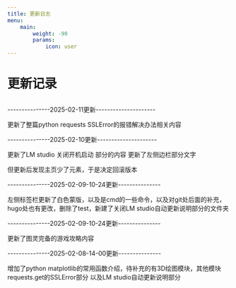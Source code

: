 ```yaml
---
title: 更新日志
menu:
    main: 
        weight: -90
        params:
            icon: user
---
```


# 更新记录
## 
## 
---------------2025-02-11更新---------------------

更新了整篇python requests SSLError的报错解决办法相关内容

---------------2025-02-10更新---------------------

更新了LM studio 关闭开机启动 部分的内容
更新了左侧边栏部分文字

但更新后发现主页少了元素，于是决定回滚版本

---------------2025-02-09-10-24更新---------------

左侧标签栏更新了白色蒙版，以及是cmd的一些命令，以及对git处后面的补充，hugo处也有更改，删除了test，新建了关闭LM studio自动更新说明部分的文件夹

---------------2025-02-09-10-24更新---------------

更新了图灵完备的游戏攻略内容

---------------2025-02-08-14-00更新---------------

增加了python matplotlib的常用函数介绍，待补充的有3D绘图模块，其他模块requests.get的SSLError部分
以及LM studio自动更新说明部分
